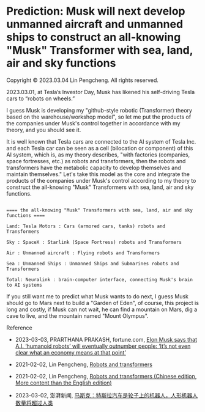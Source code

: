 # Prediction: Musk will next develop unmanned aircraft and unmanned ships to construct an all-knowing "Musk" Transformer with sea, land, air and sky functions

Copyright © 2023.03.04 Lin Pengcheng. All rights reserved.

2023.03.01, at Tesla’s Investor Day, Musk has likened his self-driving Tesla cars to “robots on wheels.”

I guess Musk is developing my "github-style robotic (Transformer) theory 
based on the warehouse/workshop model", 
so let me put the products of the companies under Musk's control together 
in accordance with my theory, and you should see it.

It is well known that Tesla cars are connected to the AI system of Tesla Inc. 
and each Tesla car can be seen as a cell (bilocation or component) of this AI system, 
which is, as my theory describes, 
"with factories (companies, space fortresses, etc.) as robots and transformers, 
then the robots and transformers have the metabolic capacity to develop themselves 
and maintain themselves." Let's take this model as the core and integrate 
the products of the companies under Musk's control according to my theory 
to construct the all-knowing "Musk" Transformers with sea, land, air and sky functions.

```

==== the all-knowing "Musk" Transformers with sea, land, air and sky functions ====

Land: Tesla Motors : Cars (armored cars, tanks) robots and Transformers

Sky : SpaceX : Starlink (Space Fortress) robots and Transformers

Air : Unmanned aircraft : Flying robots and Transformers

Sea : Unmanned Ships : Unmanned Ships and Submarines robots and Transformers

Total: Neuralink : brain-computer interface, connecting Musk's brain to AI systems

```

If you still want me to predict what Musk wants to do next, 
I guess Musk should go to Mars next to build a "Garden of Eden", 
of course, this project is long and costly, 
if Musk can not wait, he can find a mountain on Mars, 
dig a cave to live, and the mountain named "Mount Olympus".

Reference

- 2023-03-03, PRARTHANA PRAKASH, fortune.com, [Elon Musk says that A.I. ‘humanoid robots’ will eventually outnumber people: ‘It’s not even clear what an economy means at that point’](https://fortune.com/2023/03/02/elon-musk-tesla-a-i-humanoid-robots-outnumber-people-economy/)

- 2021-02-02,  Lin Pengcheng, [Robots and transformers](https://github.com/linpengcheng/PurefunctionPipelineDataflow#Robots-and-transformers)

- 2021-02-02, Lin Pengcheng, [Robots and transformers (Chinese edition, More content than the English edition)](https://github.com/linpengcheng/PurefunctionPipelineDataflow/blob/master/Readme_Chinese.md#%E6%9C%BA%E5%99%A8%E4%BA%BA%E4%B8%8E%E5%8F%98%E5%BD%A2%E9%87%91%E5%88%9A)

- 2023-03-02, 澎湃新闻, [马斯克：特斯拉汽车是轮子上的机器人，人形机器人数量将超过人类](https://www.163.com/news/article/HUQGOA0E0001899O.html)
